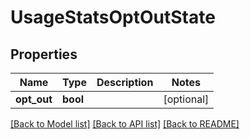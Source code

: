 # UsageStatsOptOutState

## Properties
Name | Type | Description | Notes
------------ | ------------- | ------------- | -------------
**opt_out** | **bool** |  | [optional] 

[[Back to Model list]](../README.md#documentation-for-models) [[Back to API list]](../README.md#documentation-for-api-endpoints) [[Back to README]](../README.md)


